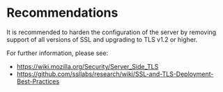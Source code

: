 # Recommendations

It is recommended to harden the configuration of the server by removing support of all versions of SSL and upgrading to TLS v1.2 or higher.

For further information, please see:

- <https://wiki.mozilla.org/Security/Server_Side_TLS>
- <https://github.com/ssllabs/research/wiki/SSL-and-TLS-Deployment-Best-Practices>
